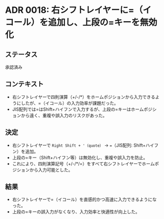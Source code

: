 # ADR 0018: 右シフトレイヤーに=（イコール）を追加し、上段の=キーを無効化

## ステータス
承認済み

## コンテキスト
- 右シフトレイヤーで四則演算（+/-/*）をホームポジションから入力できるようにしたが、=（イコール）の入力効率が課題だった。
- JIS配列では=はShift+ハイフンで入力するが、上段の=キーはホームポジションから遠く、重複や誤入力のリスクがあった。

## 決定
- 右シフトレイヤーで `Right Shift + '（quote）` → `=`（JIS配列: Shift+ハイフン）を追加。
- 上段の=キー（Shift+ハイフン等）は無効化し、重複や誤入力を防止。
- これにより、四則演算記号（+/-/*/=）をすべて右シフトレイヤーでホームポジションから入力可能とした。

## 結果
- 右シフトレイヤーで=（イコール）を直感的かつ高速に入力できるようになった。
- 上段の=キーの誤入力がなくなり、入力効率と快適性が向上した。 
